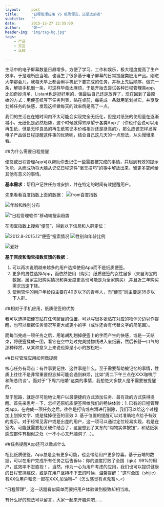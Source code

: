 ```yaml
---
layout:     post
title:      "日程管理应用 VS 纸质便签，还是选前者"
subtitle:   ""
date:       2015-12-27 22:55:00
author:     "粥一"
header-img: "img/tag-bg.jpg"
tags:
    - 产品
    - 交互
    - 比较
    
---
```


生活中的电子屏幕数量日趋增多，方便了学习、工作和娱乐，极大程度提高了生产效率，于是理所应当地，也诞生了很多基于电子屏幕的日常提醒类应用产品。刚进大学那会儿，我每天早上都会用手机记下要完成的任务，并标上先后顺序，做完一条，解锁手机删一条，可这样毕竟太麻烦，于是开始去尝试各种日程管理类app，比如奇妙清单、Listant也是挺好用的，但最后自己还是放弃了，现在回到了最原始的方式：用便签纸写下任务列表，贴在桌前，每完成一条就用笔划掉它，并享受划掉任务的快感，发现这样做每天的效率倒是高了一点。

我们的生活在在短时间内不太可能会实现完全无纸化，但是对纸张的使用量在逐渐减小，无纸化是必然趋势，这个时候就得寄厚望于各类App了（你也许会说可以用再生纸，但是无印良品的再生纸笔记本价格相对还是挺高的），那么应该怎样发挥电子产品做日程提醒这件事的优势呢，结合自己这几天的一点想法，从头慢慢来看。

##为什么需要日程提醒

便签或日程管理App可以帮助你去记住一些需要被完成的事情，并起到有效的提示功能，从而成功将大脑从记忆日程这件"毫无技巧"的事中解放出来，留更多空间给其他有意义的事情。

****基本需求****：帮用户记住任务或安排，并在特定的时间有效提醒用户。

先来看看百度指数上面的数据：
![from百度指数](http://upload-images.jianshu.io/upload_images/674139-f8316d877879a7de.png?imageMogr2/auto-orient/strip%7CimageView2/2/w/1240)


![年龄和性别分布](http://upload-images.jianshu.io/upload_images/674139-8e19eea420337c12.png?imageMogr2/auto-orient/strip%7CimageView2/2/w/1240)

![“日程管理软件"移动端搜索趋势](http://upload-images.jianshu.io/upload_images/674139-43355be07eaf2dbf.png?imageMogr2/auto-orient/strip%7CimageView2/2/w/1240)

在淘宝指数上搜索“便签”，得到以下信息和人群定位：

![2012.8-2015.12“便签”搜索情况](http://upload-images.jianshu.io/upload_images/674139-23935faf57c39c05.png?imageMogr2/auto-orient/strip%7CimageView2/2/w/1240)
![性别和年龄比例](http://upload-images.jianshu.io/upload_images/674139-1d09155eedadb409.png?imageMogr2/auto-orient/strip%7CimageView2/2/w/1240)

![爱好](http://upload-images.jianshu.io/upload_images/674139-0e8c04ff11a837fb.png?imageMogr2/auto-orient/strip%7CimageView2/2/w/1240)

**基于百度和淘宝指数反馈的数据：**
1. 可以再次说明越来越多的用户选择使用App而不是纸质便签。
2. 更多的男性选择App，而依然使用（购买）纸质便签的女性居多（来自淘宝的数据，居家主妇购买情况和喜爱度更高也可能是为全家购买）,并且近三年购买需求迅速下降。
3. 使用软件的用户年龄段主要在40岁以下的青年人，而“便签”则主要是35岁以下人群。

##相对于手机应用，纸质便签的优势

我可以选择把便签贴在任何醒目的位置，可以写很多张贴在对应的物体旁边以作提醒，也可以根据任务情况写更大或更小的字（或许还会有代替文字的简笔画）。

而每当完成一项任务之后，用笔胡乱划掉便签上的字而产生的快感，或是一天结束，将便签揉成一团，看它在空中划过完美抛物线进入废纸篓，然后长舒一口气的那种释然，从某种意义上来说也算是小小的放松吧~

##日程管理应用如何做提醒

核心任务有两点：有件事要记住、这件事是什么。至于需要帮助被记忆的事情，性质上往往不是非常重要但忘掉可能会遇到麻烦，比如“周二下午三点在XXX咖啡厅和陈总约谈”。而对于“下周六结婚”这类的事情，我想绝大多数人是不需要被提醒的。

至于思路，就是尽可能地让用户以最便捷的方式添加任务、最有效的方式获得提醒。首先来思考一下，怎样还原纸质便签带给我们的畅快体验：1. 已有的日程管理类app，在完成一项任务之后，往往是打钩或右滑进行删除，我们可以给这个过程加上划掉文字、或是揉掉便签的音效 2. 基于位置的提醒可以对准确地点给予有效的提示。对于经常见客户或是出差的用户，这一项可以通过定位轻易实现，若是在室内，可能就需要相关硬件结合了，这里想到了某东的“购物实体按钮”，和贴纸状感应部件有相似之处（一不小心又开脑洞了...）。

##任务提醒App还可以做点什么

相比纸质便签，App总是会有更多可能，也会带给用户更多惊喜。基于云端的数据，可以在用户完成所有任务之后告诉ta：你的速度打败了全国（qiu）99%的用户，这效率不忍直视！，当然，作为一心为用户考虑的应用，我们也可以提供健康的日程安排建议，或是在用户坚持不下去的时候，温馨提醒：“这时全国（shijie）有XX位用户和您一起在XXX,加油哦~”（怎么感觉有点鬼畜>_<）

“日程管理”，这一话题看似简单而要把用户体验做到极致却相当难。

有什么好的想法可以留言，大家一起来开脑洞吧……